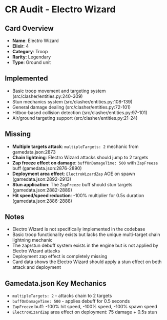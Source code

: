 # CR Audit - Electro Wizard

## Card Overview
- **Name**: Electro Wizard
- **Elixir**: 4
- **Category**: Troop
- **Rarity**: Legendary
- **Type**: Ground unit

## Implemented
- Basic troop movement and targeting system (src/clasher/entities.py:240-309)
- Stun mechanics system (src/clasher/entities.py:108-139)
- General damage dealing (src/clasher/entities.py:72-101)
- Hitbox-based collision detection (src/clasher/entities.py:97-101)
- Air/ground targeting support (src/clasher/entities.py:21-24)

## Missing
- **Multiple targets attack**: `multipleTargets: 2` mechanic from gamedata.json:2873
- **Chain lightning**: Electro Wizard attacks should jump to 2 targets
- **Zap freeze effect on damage**: `buffOnDamageTime: 500` with `ZapFreeze` buff (gamedata.json:2876-2890)
- **Deployment area effect**: `ElectroWizardZap` AOE on spawn (gamedata.json:2892-2913)
- **Stun application**: The `ZapFreeze` buff should stun targets (gamedata.json:2882-2889)
- **Hit speed/speed reduction**: -100% multiplier for 0.5s duration (gamedata.json:2886-2888)

## Notes
- Electro Wizard is not specifically implemented in the codebase
- Basic troop functionality exists but lacks the unique multi-target chain lightning mechanic
- The zap/stun debuff system exists in the engine but is not applied by Electro Wizard attacks
- Deployment zap effect is completely missing
- Card data shows the Electro Wizard should apply a stun effect on both attack and deployment

## Gamedata.json Key Mechanics
- `multipleTargets: 2` - attacks chain to 2 targets
- `buffOnDamageTime: 500` - applies debuff for 0.5 seconds
- `ZapFreeze` buff: -100% hit speed, -100% speed, -100% spawn speed
- `ElectroWizardZap` area effect on deployment: 75 damage + 0.5s stun